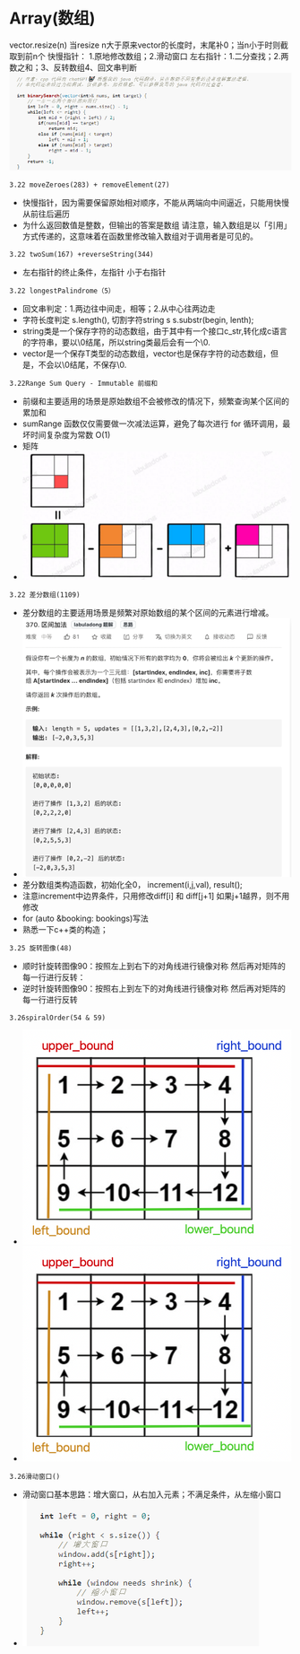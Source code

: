 # Array(数组)

vector.resize(n) 当resize n大于原来vector的长度时，末尾补0；当n小于时则截取到前n个
快慢指针： 1.原地修改数组；2.滑动窗口
左右指针：1.二分查找；2.两数之和；3、反转数组4、回文串判断
![avatar](fig/二分查找.png)
```
3.22 moveZeroes(283) + removeElement(27)
```
* 快慢指针，因为需要保留原始相对顺序，不能从两端向中间逼近，只能用快慢从前往后遍历
* 为什么返回数值是整数，但输出的答案是数组
请注意，输入数组是以「引用」方式传递的，这意味着在函数里修改输入数组对于调用者是可见的。

```
3.22 twoSum(167) +reverseString(344)
```
* 左右指针的终止条件，左指针 小于右指针


```
3.22 longestPalindrome（5）
```
* 回文串判定：1.两边往中间走，相等；2.从中心往两边走
* 字符长度判定 s.length(), 切割字符string s s.substr(begin, lenth);
* string类是一个保存字符的动态数组，由于其中有一个接口c_str,转化成c语言的字符串，要以\0结尾，所以string类最后会有一个\0.
* vector<T>是一个保存T类型的动态数组，vector<char>也是保存字符的动态数组，但是，不会以\0结尾，不保存\0.


```
3.22Range Sum Query - Immutable 前缀和
```
* 前缀和主要适用的场景是原始数组不会被修改的情况下，频繁查询某个区间的累加和
* sumRange 函数仅仅需要做一次减法运算，避免了每次进行 for 循环调用，最坏时间复杂度为常数 O(1)
* 矩阵
* ![avatar](fig/前缀和矩阵.png)

```
3.22 差分数组(1109)
```
* 差分数组的主要适用场景是频繁对原始数组的某个区间的元素进行增减。
* ![avatar](fig/差分数组.png)
* 差分数组类构造函数，初始化全0， increment(i,j,val),  result();
* 注意increment中边界条件，只用修改diff[i] 和 diff[j+1] 如果j+1越界，则不用修改
* for (auto &booking: bookings)写法
* 熟悉一下c++类的构造；


```
3.25 旋转图像(48)
```
* 顺时针旋转图像90：按照左上到右下的对角线进行镜像对称 然后再对矩阵的每一行进行反转：
* 逆时针旋转图像90：按照右上到左下的对角线进行镜像对称 然后再对矩阵的每一行进行反转


```
3.26spiralOrder(54 & 59)
```
* ![avatar](fig/3.26spiralOrder.png)
* ![avatar](fig/3.26spiralOrder.png)


```
3.26滑动窗口()
```
* 滑动窗口基本思路：增大窗口，从右加入元素；不满足条件，从左缩小窗口
* ![avatar](fig/3.26滑动窗口.png)
